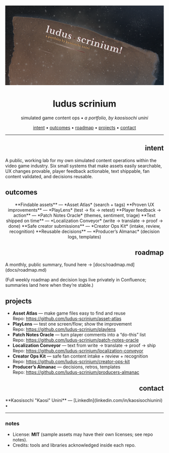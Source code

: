 <!-- Hero banner (optional): add /docs/hero.png and it will show up in social previews -->
<p align="center">
  <img src="docs/hero.png" alt="LUDUS SCRINIUM — Game Content Ops Lab" width="820">
</p>

<h1 align="center">ludus scrinium</h1>
<p align="center">
  simulated game content ops •<em> a portfolio, by kaosisochi unini </em>
</p>

<p align="center">
  <a href="#intent">intent</a> •
  <a href="#outcomes">outcomes</a> •
  <a href="#roadmap">roadmap</a> •
  <a href="#projects">projects</a> •
  <a href="#contact">contact</a>
</p>

---

<h2 align="right">intent</h2>
A public, working lab for my own simulated content operations within the video game industry. Six small systems that make assets easily searchable, UX changes provable, player feedback actionable, text shippable, fan content validated, and decisions reusable.

## outcomes
<p align="center">
**Findable assets** — *Asset Atlas* (search + tags)
**Proven UX improvements** — *PlayLens* (test → fix → retest)
**Player feedback → action** — *Patch Notes Oracle* (themes, sentiment, triage)
**Text shipped on time** — *Localization Conveyor* (write → translate → proof → done)
**Safe creator submissions** — *Creator Ops Kit* (intake, review, recognition)
**Reusable decisions** — *Producer’s Almanac* (decision logs, templates)
</p>

<h2 align="right">roadmap</h2>
<p>A monthly, public summary, found here → [docs/roadmap.md](docs/roadmap.md)  

(Full weekly roadmap and decision logs live privately in Confluence; summaries land here when they’re stable.)
</p>

## projects
- **Asset Atlas** — make game files easy to find and reuse  
  Repo: https://github.com/ludus-scrinium/asset-atlas
- **PlayLens** — test one screen/flow; show the improvement  
  Repo: https://github.com/ludus-scrinium/playlens
- **Patch Notes Oracle** — turn player comments into a “do-this” list  
  Repo: https://github.com/ludus-scrinium/patch-notes-oracle
- **Localization Conveyor** — text from write → translate → proof → ship  
  Repo: https://github.com/ludus-scrinium/localization-conveyor
- **Creator Ops Kit** — safe fan content intake + review + recognition  
  Repo: https://github.com/ludus-scrinium/creator-ops-kit
- **Producer’s Almanac** — decisions, retros, templates  
  Repo: https://github.com/ludus-scrinium/producers-almanac

<h2 align="right">contact</h2>
**Kaosisochi "Kaosi" Unini** — [LinkedIn](linkedin.com/in/kaosisochiunini) • <kaosisochiunini@gmail.com>

---

### notes
- License: **MIT** (sample assets may have their own licenses; see repo notes).
- Credits: tools and libraries acknowledged inside each repo.
